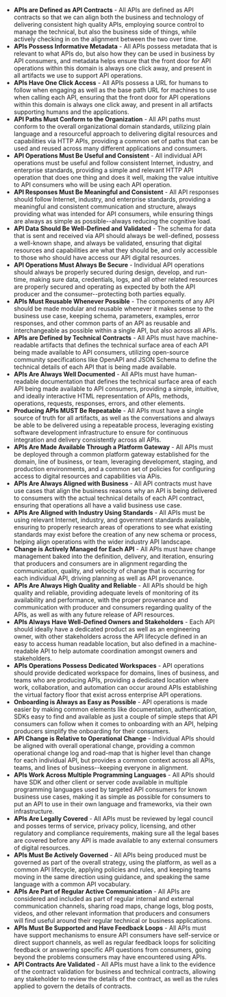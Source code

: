  - **APIs are Defined as API Contracts** - All APIs are defined as API contracts so that we can align both the business and technology of delivering consistent high quality APIs, employing source control to manage the technical, but also the business side of things, while actively checking in on the alignment between the two over time.
 - **APIs Possess Informative Metadata** - All APIs possess metadata that is relevant to what APIs do, but also how they can be used in business by API consumers, and metadata helps ensure that the front door for API operations within this domain is always one click away, and present in all artifacts we use to support API operations.
 - **APIs Have One Click Access** - All APIs possess a URL for humans to follow when engaging as well as the base path URL for machines to use when calling each API, ensuring that the front door for API operations within this domain is always one click away, and present in all artifacts supporting humans and the applications.
 - **API Paths Must Conform to the Organization** - All API paths must conform to the overall organizational domain standards, utilizing plain language and a resourceful approach to delivering digital resources and capabilities via HTTP APIs, providing a common set of paths that can be used and reused across many different applications and consumers.
 - **API Operations Must Be Useful and Consistent** - All individual API operations must be useful and follow consistent Internet, industry, and enterprise standards, providing a simple and relevant HTTP API operation that does one thing and does it well, making the value intuitive to API consumers who will be using each API operation.
 - **API Responses Must Be Meaningful and Consistent** - All API responses should follow Internet, industry, and enterprise standards, providing a meaningful and consistent communication and structure, always providing what was intended for API consumers, while ensuring things are always as simple as possible--always reducing the cognitive load.
 - **API Data Should Be Well-Defined and Validated** - The schema for data that is sent and received via API should always be well-defined, possess a well-known shape, and always be validated, ensuring that digital resources and capabilities are what they should be, and only accessible to those who should have access our API digital resources.
 - **API Operations Must Always Be Secure** - Individual API operations should always be properly secured during design, develop, and run-time, making sure data, credentials, logs, and all other related resources are properly secured and operating as expected by both the API producer and the consumer--protecting both parties equally.
 - **APIs Must Reusable Whenever Possible** - The components of any API should be made modular and reusable whenever it makes sense to the business use case, keeping schema, parameters, examples, error responses, and other common parts of an API as reusable and interchangeable as possible within a single API, but also across all APIs.
 - **APIs are Defined by Technical Contracts** - All APIs must have machine-readable artifacts that defines the technical surface area of each API being made available to API consumers, utilizing open-source community specifications like OpenAPI and JSON Schema to define the technical details of each API that is being made available.
 - **APIs Are Always Well Documented** - All APIs must have human-readable documentation that defines the technical surface area of each API being made available to API consumers, providing a simple, intuitive, and ideally interactive HTML representation of APIs, methods, operations, requests, responses, errors, and other elements.
 - **Producing APIs MUST Be Repeatable** - All APIs must have a single source of truth for all artifacts, as well as the conversations and always be able to be delivered using a repeatable process, leveraging existing software development infrastructure to ensure for continuous integration and delivery consistently across all APIs.
 - **APIs Are Made Available Through a Platform Gateway** - All APIs must be deployed through a common platform gateway established for the domain, line of business, or team, leveraging development, staging, and production environments, and a common set of policies for configuring access to digital resources and capabilities via APis.
 - **APIs Are Always Aligned with Business** - All API contracts must have use cases that align the business reasons why an API is being delivered to consumers with the actual technical details of each API contract, ensuring that operations all have a valid business use case.
 - **APIs Are Aligned with Industry Using Standards** - All APIs must be using relevant Internet, industry, and government standards available, ensuring to properly research areas of operations to see what existing standards may exist before the creation of any new schema or process, helping align operations with the wider industry API landscape.
 - **Change is Actively Managed for Each API** - All APIs must have change management baked into the definition, delivery, and iteration, ensuring that producers and consumers are in alignment regarding the communication, quality, and velocity of change that is occurring for each individual API, driving planning as well as API provenance.
 - **APIs Are Always High Quality and Reliable** - All APIs should be high quality and reliable, providing adequate levels of monitoring of its availability and performance, with the proper provenance and communication with producer and consumers regarding quality of the APIs, as well as with any future release of API resources.
 - **APIs Always Have Well-Defined Owners and Stakeholders** - Each API should ideally have a dedicated product as well as an engineering owner, with other stakeholders across the API lifecycle defined in an easy to access human readable location, but also defined in a machine-readable API to help automate coordination amongst owners and stakeholders.
 - **APIs Operations Possess Dedicated Workspaces** - API operations should provide dedicated workspace for domains, lines of business, and teams who are producing APIs, providing a dedicated location where work, collaboration, and automation can occur around APIs establishing the virtual factory floor that exist across enterprise API operations.
 - **Onboarding is Always as Easy as Possible** - API operations is made easier by making common elements like documentation, authentication, SDKs easy to find and available as just a couple of simple steps that API consumers can follow when it comes to onboarding with an API, helping producers simplify the onboarding for their consumers.
 - **API Change is Relative to Operational Change** - Individual APIs should be aligned with overall operational change, providing a common operational change log and road-map that is higher level than change for each individual API, but provides a common context across all APIs, teams, and lines of business--keeping everyone in alignment.
 - **APIs Work Across Multiple Programming Languages** - All APIs should have SDK and other client or server code available in multiple programming languages used by targeted API consumers for known business use cases, making it as simple as possible for consumers to put an API to use in their own language and frameworks, via their own infrastructure.
 - **APIs Are Legally Covered** - All APIs must be reviewed by legal council and posses terms of service,  privacy policy, licensing, and other regulatory and compliance requirements, making sure all the legal bases are covered before any API is made available to any external consumers of digital resources.
 - **APIs Must Be Actively Governed** - All APIs being produced must be governed as part of the overall strategy, using the platform, as well as a common API lifecycle, applying policies and rules, and keeping teams moving in the same direction using guidance, and speaking the same language with a common API vocabulary.
 - **APIs Are Part of Regular Active Communication** - All APIs are considered and included as part of regular internal and external communication channels, sharing road maps, change logs, blog posts, videos, and other relevant information that producers and consumers will find useful around their regular technical or business applications.
 - **APIs Must Be Supported and Have Feedback Loops** - All APIs must have support mechanisms to ensure API consumers have self-service or direct support channels, as well as regular feedback loops for soliciting feedback or answering specific API questions from consumers, going beyond the problems consumers may have encountered using APIs.
 - **API Contracts Are Validated** - All APIs must have a link to the evidence of the contract validation for business and technical contracts, allowing any stakeholder to review the details of the contract, as well as the rules applied to govern the details of contracts.
